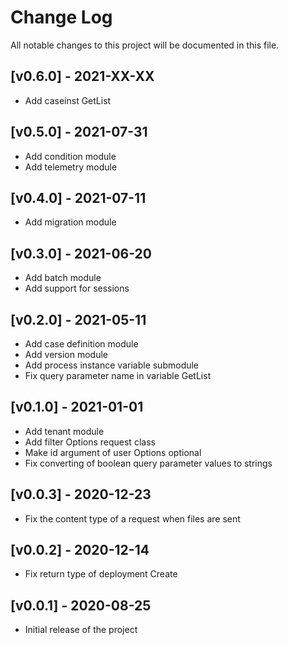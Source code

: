 # Change Log
All notable changes to this project will be documented in this file.
 
## [v0.6.0] - 2021-XX-XX

* Add caseinst GetList

## [v0.5.0] - 2021-07-31

* Add condition module
* Add telemetry module 
 
## [v0.4.0] - 2021-07-11
 
* Add migration module

## [v0.3.0] - 2021-06-20
 
* Add batch module
* Add support for sessions
 
## [v0.2.0] - 2021-05-11

* Add case definition module
* Add version module
* Add process instance variable submodule
* Fix query parameter name in variable GetList
 
## [v0.1.0] - 2021-01-01
 
* Add tenant module
* Add filter Options request class
* Make id argument of user Options optional
* Fix converting of boolean query parameter values to strings
 
## [v0.0.3] - 2020-12-23

* Fix the content type of a request when files are sent
 
## [v0.0.2] - 2020-12-14
  
* Fix return type of deployment Create
 
## [v0.0.1] - 2020-08-25
 
* Initial release of the project
